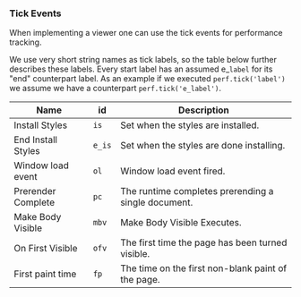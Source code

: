 <!---
Copyright 2015 The AMP HTML Authors. All Rights Reserved.

Licensed under the Apache License, Version 2.0 (the "License");
you may not use this file except in compliance with the License.
You may obtain a copy of the License at

      http://www.apache.org/licenses/LICENSE-2.0

Unless required by applicable law or agreed to in writing, software
distributed under the License is distributed on an "AS-IS" BASIS,
WITHOUT WARRANTIES OR CONDITIONS OF ANY KIND, either express or implied.
See the License for the specific language governing permissions and
limitations under the License.
-->

### Tick Events

When implementing a viewer one can use the tick events for performance tracking.

We use very short string names as tick labels, so the table below
further describes these labels.
Every start label has an assumed e_`label` for its "end" counterpart label.
As an example if we executed `perf.tick('label')` we assume we have a counterpart
`perf.tick('e_label')`.

| Name                | id                | Description                        |
----------------------|-------------------|------------------------------------|
| Install Styles      | `is`              | Set when the styles are installed. |
| End Install Styles  | `e_is`            | Set when the styles are done installing. |
| Window load event   | `ol`              | Window load event fired.           |
| Prerender Complete  | `pc`              | The runtime completes prerending a single document. |
| Make Body Visible | `mbv` | Make Body Visible Executes. |
| On First Visible | `ofv` | The first time the page has been turned visible. |
| First paint time | `fp` | The time on the first non-blank paint of the page. |
